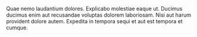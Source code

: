 Quae nemo laudantium dolores. Explicabo molestiae eaque ut. Ducimus ducimus enim aut recusandae voluptas dolorem laboriosam. Nisi aut harum provident dolore autem. Expedita in tempora sequi et aut est tempora et cumque.